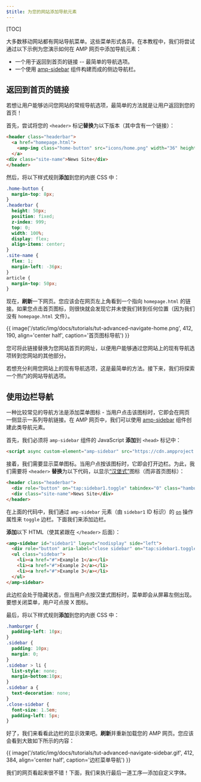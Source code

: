 ```yaml
---
$title: 为您的网站添加导航元素
---
```


[TOC]

大多数移动网站都有网站导航菜单。这些菜单形式各异。在本教程中，我们将尝试通过以下示例为您演示如何在 AMP 网页中添加导航元素：

- 一个用于返回到首页的链接 -- 最简单的导航选项。
- 一个使用 [amp-sidebar](/zh_cn/docs/reference/components/amp-sidebar.html) 组件构建而成的侧边导航栏。

## 返回到首页的链接

若想让用户能够访问您网站的常规导航选项，最简单的方法就是让用户返回到您的首页！

首先，尝试将您的 `<header>` 标记**替换**为以下版本（其中含有一个链接）：

```html
<header class="headerbar">
  <a href="homepage.html">
    <amp-img class="home-button" src="icons/home.png" width="36" height="36"></amp-img>
  </a>
<div class="site-name">News Site</div>
</header>
```

然后，将以下样式规则**添加**到您的内嵌 CSS 中：

```css
.home-button {
  margin-top: 8px;
}
.headerbar {
  height: 50px;
  position: fixed;
  z-index: 999;
  top: 0;
  width: 100%;
  display: flex;
  align-items: center;
}
.site-name {
  flex: 1;
  margin-left: -36px;
}
article {
  margin-top: 50px;
}
```

现在，**刷新**一下网页。您应该会在网页左上角看到一个指向 `homepage.html` 的链接。如果您点击首页图标，则很快就会发现它并未使我们转到任何位置（因为我们没有 `homepage.html` 文件）。

{{ image('/static/img/docs/tutorials/tut-advanced-navigate-home.png', 412, 190, align='center half', caption='首页图标导航') }}

您可将此链接替换为您网站首页的网址，以便用户能够通过您网站上的现有导航选项转到您网站的其他部分。

若想充分利用您网站上的现有导航选项，这是最简单的方法。接下来，我们将探索一个热门的网站导航选项。


## 使用边栏导航

一种比较常见的导航方法是添加菜单图标 - 当用户点击该图标时，它即会在网页一侧显示一系列导航链接。在 AMP 网页中，我们可以使用 [amp-sidebar](/zh_cn/docs/reference/components/amp-sidebar.html) 组件创建此类导航元素。

首先，我们必须将 `amp-sidebar` 组件的 JavaScript **添加**到 `<head>` 标记中：

```html
<script async custom-element="amp-sidebar" src="https://cdn.ampproject.org/v0/amp-sidebar-0.1.js"></script>
```

接着，我们需要显示菜单图标。当用户点按该图标时，它即会打开边栏。为此，我们需要将 `<header>` **替换**为以下代码，以显示[“汉堡式”](https://en.wikipedia.org/wiki/Hamburger_button)图标（而非首页图标）：

```html
<header class="headerbar">
  <div role="button" on="tap:sidebar1.toggle" tabindex="0" class="hamburger">☰</div>
  <div class="site-name">News Site</div>
</header>
```

在上面的代码中，我们通过 `amp-sidebar` 元素（由 `sidebar1` ID 标识）的 [`on`](https://github.com/ampproject/amphtml/blob/master/spec/amp-actions-and-events.md) 操作属性来 `toggle` 边栏。下面我们来添加边栏。


**添加**以下 HTML（使其紧跟在 `</header>` 后面）：

```html
<amp-sidebar id="sidebar1" layout="nodisplay" side="left">
  <div role="button" aria-label="close sidebar" on="tap:sidebar1.toggle" tabindex="0" class="close-sidebar">✕</div>
  <ul class="sidebar">
    <li><a href="#">Example 1</a></li>
    <li><a href="#">Example 2</a></li>
    <li><a href="#">Example 3</a></li>
  </ul>
</amp-sidebar>
```

此边栏会处于隐藏状态，但当用户点按汉堡式图标时，菜单即会从屏幕左侧出现。要想关闭菜单，用户可点按 X 图标。

最后，将以下样式规则**添加**到您的内嵌 CSS 中：

```css
.hamburger {
  padding-left: 10px;
}
.sidebar {
  padding: 10px;
  margin: 0;
}
.sidebar > li {
  list-style: none;
  margin-bottom:10px;
}
.sidebar a {
  text-decoration: none;
}
.close-sidebar {
  font-size: 1.5em;
  padding-left: 5px;
}
```

好了，我们来看看此边栏的显示效果吧。**刷新**并重新加载您的 AMP 网页。您应该会看到大致如下所示的内容：

{{ image('/static/img/docs/tutorials/tut-advanced-navigate-sidebar.gif', 412, 384, align='center half', caption='边栏菜单导航') }}

我们的网页看起来很不错！下面，我们来执行最后一道工序&mdash;添加自定义字体。

